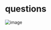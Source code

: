 # questions

![image](https://github.com/user-attachments/assets/0060aa4d-f521-4a78-9b88-4dc87c5e7c01)

